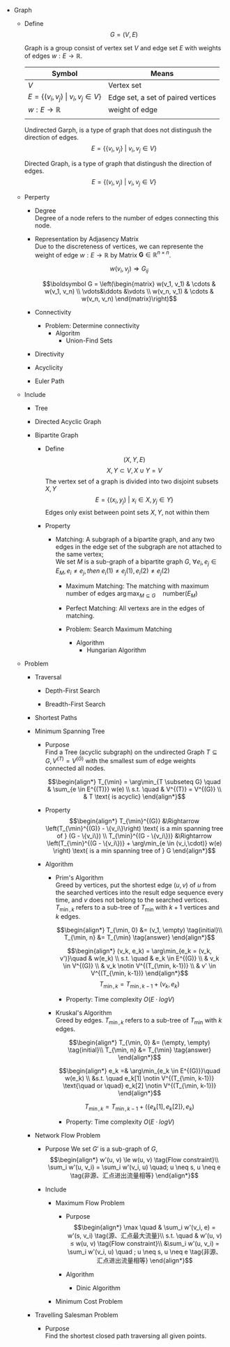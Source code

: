 * Graph 
  - Define  
    $$G = (V, E)$$  

    Graph is a group consist of vertex set $V$ and edge set $E$ with weights of edges $w: E \to \mathbb R$.

    |Symbol|Means|
    |---|---|
    |$V$|Vertex set |
    |$E = \{(v_i, v_j)\ \|\ v_i, v_j \in V\}$|Edge set, a set of paired vertices|
    |$w: E \to \mathbb R$|weight of edge|  
    |||

    Undirected Garph, is a type of graph that does not distingush the direction of edges.
    $$E = \{\{v_i, v_j\}\ |\ v_i, v_j \in V\}$$

    Directed Graph, is a type of graph that distingush the direction of edges.
    $$E = \{(v_i, v_j)\ |\ v_i, v_j \in V\}$$

  - Perperty  
    - Degree  
      Degree of a node refers to the number of edges connecting this node. 

    - Representation by Adjasency Matrix  
      Due to the discreteness of vertices, we can represente the weight of edge $w: E \to \mathbb R$ by Matrix $\boldsymbol G \in \mathbb R^{n \times n}$.
      
      $$w(v_i, v_j) \Rightarrow G_{ij}$$

      $$\boldsymbol G = \left(\begin{matrix} w(v_1, v_1) & \cdots & w(v_1, v_n) \\ \vdots&\ddots &\vdots \\ w(v_n, v_1) & \cdots & w(v_n, v_n) \end{matrix}\right)$$

    - Connectivity
      - Problem: Determine connectivity
        - Algoritm
          * Union-Find Sets
    - Directivity
    - Acyclicity
    * Euler Path

  - Include
    * Tree
    * Directed Acyclic Graph

    * Bipartite Graph
      - Define
        $$(X, Y, E)$$
        $$X, Y \subset V, X \cup Y = V$$
        The vertex set of a graph is divided into two disjoint subsets $X, Y$
        $$E = \{(x_i, y_j) \ |\ x_i \in X, y_j \in Y\}$$
        Edges only exist between point sets $X, Y$, not within them

      - Property
        - Matching: A subgraph of a bipartite graph, and any two edges in the edge set of the subgraph are not attached to the same vertex;  
          We set $M$ is a sub-graph of a bipartite graph $G$, 
          $\forall e_i, e_j \in E_M, e_i \neq e_j, then\ e_i(1)  \neq e_j(1), e_i(2) \neq e_j(2)$

          - Maximum Matching: The matching with maximum number of edges $\arg\max_{M \subseteq G} \quad \text{number}(E_M)$
          - Perfect Matching: All vertexs are in the edges of matching.

          - Problem: Search Maximum Matching
            - Algorithm
              - Hungarian Algorithm

  - Problem
    - Traversal
      - Depth-First Search  
        
      - Breadth-First Search

    * Shortest Paths

    * Minimum Spanning Tree
      - Purpose  
        Find a Tree (acyclic subgraph) on the undirected Graph $T \subseteq G, V^{(T)} = V^{(G)}$ with the smallest sum of edge weights connected all nodes.

        $$\begin{align*}
          T_{\min} =  \arg\min_{T \subseteq G} \quad & \sum_{e \in E^{(T)}} w(e)  \\
          s.t. \quad & V^{(T)} = V^{(G)} \\
          & T \text{ is acyclic}
        \end{align*}$$

      - Property
          $$\begin{align*}
            T_{\min}^{(G)} &\Rightarrow \left(T_{\min}^{(G)} - \{v_i\}\right) \text{ is a min spanning tree of } (G - \{v_i\})  \\
            T_{\min}^{(G - \{v_i\})} &\Rightarrow \left(T_{\min}^{(G - \{v_i\})} + \arg\min_{e \in (v_i,\cdot)} w(e) \right)  \text{ is a min spanning tree of } G
          \end{align*}$$

      - Algorithm  
        * Prim's Algorithm  
          Greed by vertices, put the shortest edge $(u,v)$ of $u$ from the searched vertices into the result edge sequence every time, and $v$ does not belong to the searched vertices. $T_{\min, k}$ refers to a sub-tree of $T_{\min}$ with $k+1$ vertices and $k$ edges.

          $$\begin{align*} 
            T_{\min, 0} &= (v_1, \empty)  \tag{initial}\\
            T_{\min, n} &= T_{\min}  \tag{answer}
          \end{align*}$$

          $$\begin{align*}
            (v_k, e_k) = \arg\min_{e_k = (v_k, v')}\quad & w(e_k)  \\
            s.t. \quad
            & e_k \in E^{(G)}  \\
            & v_k \in V^{(G)}  \\
            & v_k \notin V^{(T_{\min, k-1})}  \\
            & v' \in V^{(T_{\min, k-1})}
          \end{align*}$$
          $$T_{\min, k} = T_{\min, k-1} + (v_k, e_k)$$

          - Property: Time complexity $O(E·logV)$

        * Kruskal's Algorithm  
          Greed by edges. $T_{\min, k}$ refers to a sub-tree of $T_{\min}$ with $k$ edges.

          $$\begin{align*} 
            T_{\min, 0} &= (\empty, \empty)  \tag{initial}\\
            T_{\min, n} &= T_{\min}  \tag{answer}
          \end{align*}$$

          $$\begin{align*}
            e_k =& \arg\min_{e_k \in E^{(G)}}\quad w(e_k)  \\
            &s.t. \quad  e_k[1] \notin V^{(T_{\min, k-1})} \text{\quad or \quad} e_k[2] \notin V^{(T_{\min, k-1})}
          \end{align*}$$

          $$T_{\min, k} = T_{\min, k-1} + (\{e_k[1], e_k[2]\}, e_k)$$

          - Property: Time complexity $O(E·logV)$

    * Network Flow Problem
      - Purpose
        We set $G'$ is a sub-graph of $G$, 
        $$\begin{align*}
          w'(u, v) \le w(u, v)  \tag{Flow constraint}\\
          \sum_i w'(u, v_i) = \sum_i w'(v_i, u)  \quad; u \neq s, u \neq e  \tag{非源、汇点进出流量相等}
        \end{align*}$$

      - Include
        - Maximum Flow Problem
          - Purpose
            $$\begin{align*}
              \max \quad & \sum_i w'(v_i, e) = w'(s, v_i)  \tag{源、汇点最大流量}\\
              s.t. \quad & w'(u, v) ≤ w(u, v)  \tag{Flow constraint}\\
                &\sum_i w'(u, v_i) = \sum_i w'(v_i, u)  \quad ; u \neq s, u \neq e  \tag{非源、汇点进出流量相等}
            \end{align*}$$

          - Algorithm
            - Dinic Algorithm

        - Minimum Cost Problem

    * Travelling Salesman Problem  
      - Purpose  
        Find the shortest closed path traversing all given points.

